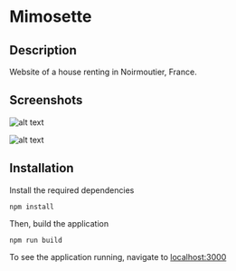 # Mimosette

## Description

Website of a house renting in Noirmoutier, France.

## Screenshots

![alt text](https://github.com/arthurfauq/mimosette/blob/master/screenshots/mimosette-home.png "Home page")

![alt text](https://github.com/arthurfauq/mimosette/blob/master/screenshots/mimosette-localisation.png "Localisation page")

## Installation

Install the required dependencies

```
npm install
```

Then, build the application

```
npm run build
```

To see the application running, navigate to [localhost:3000](http://localhost:3000)
